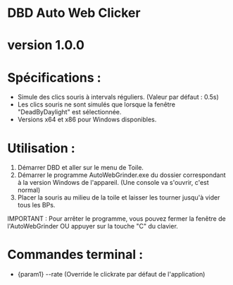 # DBD Auto Web Clicker
# version 1.0.0 

# Spécifications :
- Simule des clics souris à intervals réguliers. (Valeur par défaut : 0.5s)
- Les clics souris ne sont simulés que lorsque la fenêtre "DeadByDaylight" est sélectionnée.
- Versions x64 et x86 pour Windows disponibles.

# Utilisation : 
1. Démarrer DBD et aller sur le menu de Toile.
2. Démarrer le programme AutoWebGrinder.exe du dossier correspondant à la version Windows de l'appareil. (Une console va s'ouvrir, c'est normal)
3. Placer la souris au milieu de la toile et laisser les tourner jusqu'à vider tous les BPs.

IMPORTANT : Pour arrêter le programme, vous pouvez fermer la fenêtre de l'AutoWebGrinder OU appuyer sur la touche "C" du clavier.

# Commandes terminal :
- {param1} --rate (Override le clickrate par défaut de l'application)